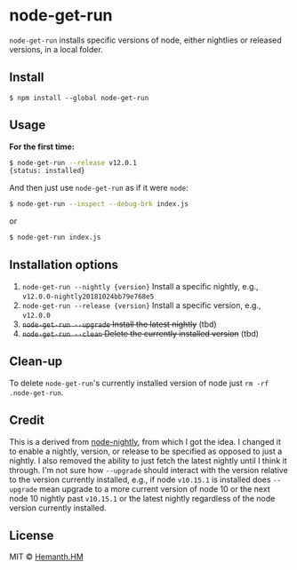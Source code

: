 # node-get-run

`node-get-run` installs specific versions of node, either nightlies or released versions, in a local folder.

## Install

```
$ npm install --global node-get-run
```


## Usage

__For the first time:__

```sh
$ node-get-run --release v12.0.1
{status: installed}
```

And then just use `node-get-run` as if it were `node`:

```sh
$ node-get-run --inspect --debug-brk index.js
```

or

```sh
$ node-get-run index.js
```

## Installation options

 1. `node-get-run --nightly {version}` Install a specific nightly, e.g., `v12.0.0-nightly20181024bb79e768e5`
 2. `node-get-run --release {version}` Install a specific version, e.g., `v12.0.0`
 2. ~~`node-get-run --upgrade` Install the latest nightly~~ (tbd)
 2. ~~`node-get-run --clean` Delete the currently installed version~~ (tbd)

## Clean-up

To delete `node-get-run`'s currently installed version of node just `rm -rf .node-get-run`.


## Credit

This is a derived from [node-nightly](https://github.com/hemanth/node-nightly), from which
I got the idea. I changed it to enable a nightly, version, or release to be specified as opposed to just
a nightly. I also removed the ability to just fetch the latest nightly until I think it through. I'm not sure
how `--upgrade` should interact with the version relative to the version currently installed, e.g., if node
`v10.15.1` is installed does `--upgrade` mean upgrade to a more current version of node 10 or the next node
10 nightly past `v10.15.1` or the latest nightly regardless of the node version currently installed.


## License

MIT © [Hemanth.HM](https://h3manth.com)

